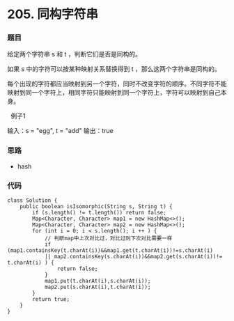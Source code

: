# 205. 同构字符串

### 题目
给定两个字符串 s 和 t ，判断它们是否是同构的。

如果 s 中的字符可以按某种映射关系替换得到 t ，那么这两个字符串是同构的。

每个出现的字符都应当映射到另一个字符，同时不改变字符的顺序。不同字符不能映射到同一个字符上，相同字符只能映射到同一个字符上，字符可以映射到自己本身。

 
例子1

输入：s = "egg", t = "add"
输出：true

### 思路
- hash

### 代码
```
class Solution {
    public boolean isIsomorphic(String s, String t) {
        if (s.length() != t.length()) return false;
        Map<Character, Character> map1 = new HashMap<>();
        Map<Character, Character> map2 = new HashMap<>();
        for (int i = 0; i < s.length(); i ++ ) {
            // 判断map中上次对比过，对比过则下次对比需要一样
            if (map1.containsKey(t.charAt(i))&&map1.get(t.charAt(i))!=s.charAt(i) 
            || map2.containsKey(s.charAt(i))&&map2.get(s.charAt(i))!= t.charAt(i) ) {
                return false;
            }
            map1.put(t.charAt(i),s.charAt(i));
            map2.put(s.charAt(i),t.charAt(i));
        }
        return true;
    }
}
```
